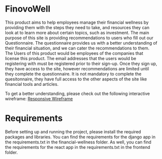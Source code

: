 # FinovoWell

This product aims to help employees manage their financial wellness by providing them with the steps they need to take, and resources they can look at to learn more about certain topics, such as investment. The main purpose of this site is providing recommendations to users who fill out our Questionnaire. The questionnaire provides us with a better understanding of their financial situation, and we can cater the recommendations to them. The Users of this product would be employees of the companies that license this product. The email addresses that the users would be registering with must be registered prior to their sign-up. Once they sign up, they have access to the site, however recommendations are limited until they complete the questionnaire. It is not mandatory to complete the quesitonnaire, they have full access to the other aspects of the site like financial tools and articles.

To get a better understanding, please check out the following interactive wireframe:
[Responsive Wireframe](http://wireframes.tij-sachdeva.com/story_html5.html)

# Requirements

Before setting up and running the project, please install the required packages and libraries. You can find the requirements for the django app in the requirements.txt in the financial-wellness folder. As well, you can find the requirements for the react app in the requirements.txt in the frontend folder.

